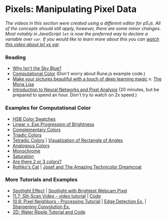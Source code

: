 
# Pixels: Manipulating Pixel Data

*The videos in this section were created using a different editor for p5.js. All of the concepts should still apply, however, there are some minor changes. Most notably in JavaScript `let` is now the preferred way to declare a variable over `var`. If you would like to learn more about this you can [watch this video about let vs var](https://youtu.be/q8SHaDQdul0).*

### Reading
* [Why Isn't the Sky Blue?](https://www.wnycstudios.org/podcasts/radiolab/segments/211213-sky-isnt-blue)
* [Computational Color](http://printingcode.runemadsen.com/lecture-color/) (Don't worry about Rune.js example code.)
* [Make your pictures beautiful with a touch of deep learning magic](https://towardsdatascience.com/make-your-pictures-beautiful-with-a-touch-of-machine-learning-magic-31672daa3032) v. [The Mona Lisa](https://en.wikipedia.org/wiki/Mona_Lisa)
* [Introduction to Neural Networks and Pixel Analysis](https://www.youtube.com/watch?v=aircAruvnKk) (20 minutes, but be prepared to spend an hour. Don't try to watch on 2x speed.)

### Examples for Computational Color
* [HSB Color Swatches](https://editor.p5js.org/icm4.0/sketches/V413sE0Rn)
* [Linear v. Exp Progression of Brightness](https://editor.p5js.org/icm4.0/sketches/odxgnNuYs)
* [Complementary Colors](https://editor.p5js.org/icm4.0/sketches/Xm4F9kwKi)
* [Triadic Colors](https://editor.p5js.org/icm4.0/sketches/gBq79IWtw)
* [Tetradic Colors](https://editor.p5js.org/icm4.0/sketches/ucut8DFyV) | [Visualization of Rectangle of Angles](https://editor.p5js.org/icm4.0/sketches/nNBavXsZj)
* [Analogous Colors](https://editor.p5js.org/icm4.0/sketches/AY5ADqWuF)
* [Monochrome](https://editor.p5js.org/icm4.0/sketches/X078yn_i8)
* [Saturation](https://editor.p5js.org/icm4.0/sketches/I350DOnIs)
* [Are there 2 or 3 colors?](https://editor.p5js.org/icm4.0/sketches/4MpL1NJtd)
* [Rothko's Cat](https://editor.p5js.org/icm4.0/sketches/QhaSfqTDZ) | [Josef and The Amazing Technicolor Dreamcoat](https://editor.p5js.org/icm4.0/sketches/0dU1IiYo7)

### More Tutorials and Examples
* [Spotlight Effect](https://editor.p5js.org/icm4.0/sketches/MLgJGDH1h) | [Spotlight with Brightest Webcam Pixel](https://editor.p5js.org/icm4.0/sketches/VDYs7MqdB)
* [11.7: Slit-Scan Video - video tutorial](https://youtu.be/YqVbuMPIRwY?list=PLRqwX-V7Uu6aKKsDHZdDvN6oCJ2hRY_Ig) | [Code](https://editor.p5js.org/codingtrain/sketches/B1L5j8uk4)
* [10.6: Pixel Neighbors - Processing Tutorial](https://www.youtube.com/watch?v=qB3SA43vKYc) | [Edge Detection Ex.](https://github.com/shiffman/LearningProcessing-p5.js/tree/master/chp15_images_pixels/example_15_12_PixelNeighborEdge) | [Sharpening Convolution Ex.](https://github.com/shiffman/LearningProcessing-p5.js/tree/master/chp15_images_pixels/example_15_13_Convolution)
* [2D: Water Ripple Tutorial and Code](https://thecodingtrain.com/CodingChallenges/102-2d-water-ripple.html)
